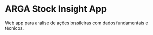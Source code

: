 # ARGA Stock Insight App
Web app para análise de ações brasileiras com dados fundamentais e técnicos.